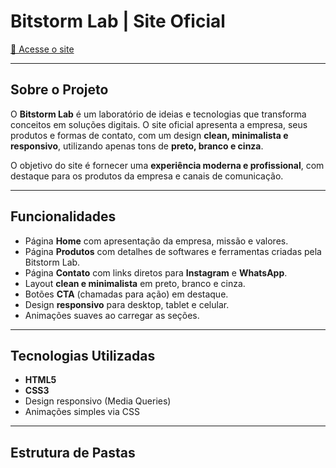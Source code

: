 # Bitstorm Lab | Site Oficial

[📍 Acesse o site](https://joaogomesdev.github.io/bitstormlab/)

---

## Sobre o Projeto

O **Bitstorm Lab** é um laboratório de ideias e tecnologias que transforma conceitos em soluções digitais. O site oficial apresenta a empresa, seus produtos e formas de contato, com um design **clean, minimalista e responsivo**, utilizando apenas tons de **preto, branco e cinza**.

O objetivo do site é fornecer uma **experiência moderna e profissional**, com destaque para os produtos da empresa e canais de comunicação.

---

## Funcionalidades

- Página **Home** com apresentação da empresa, missão e valores.
- Página **Produtos** com detalhes de softwares e ferramentas criadas pela Bitstorm Lab.
- Página **Contato** com links diretos para **Instagram** e **WhatsApp**.
- Layout **clean e minimalista** em preto, branco e cinza.
- Botões **CTA** (chamadas para ação) em destaque.
- Design **responsivo** para desktop, tablet e celular.
- Animações suaves ao carregar as seções.

---

## Tecnologias Utilizadas

- **HTML5**
- **CSS3**
- Design responsivo (Media Queries)
- Animações simples via CSS

---

## Estrutura de Pastas

